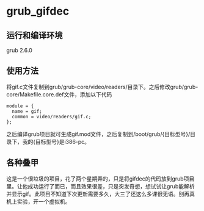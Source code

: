 # grub_gifdec

## 运行和编译环境
grub 2.6.0

## 使用方法
将gif.c文件复制到grub/grub-core/video/readers/目录下。之后修改grub/grub-core/Makefile.core.def文件，添加以下代码

``` text
module = {
  name = gif;
  common = video/readers/gif.c;
};
```
之后编译grub项目就可生成gif.mod文件，之后复制到/boot/grub/{目标型号}/目录下，我的{目标型号}是i386-pc。

## 各种叠甲
这是一个很垃圾的项目，花了两个星期弄的，只是将gifdec的代码放到grub项目里。让他成功运行了而已，而且效果很差，只是突发奇想，想试试让grub能解析并显示gif。此项目不知道下次更新需要多久，大三了还这么多课很无语。别再真机上实验，开一个虚拟机。
